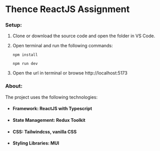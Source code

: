 # Thence ReactJS Assignment

### Setup:
1. Clone or download the source code and open the folder in VS Code.
2. Open terminal and run the following commands:
   
   ```
   npm install
   ```
   
   ```
   npm run dev
   ```
3. Open the url in terminal or browse http://localhost:5173

### About:
  The project uses the following technologies:
  - #### Framework: ReactJS with Typescript
  - #### State Management: Redux Toolkit
  - #### CSS: Tailwindcss, vanilla CSS
  - #### Styling Libraries: MUI